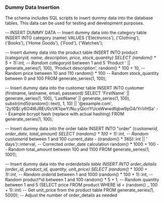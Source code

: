 ### Dummy Data Insertion

The schema includes SQL scripts to insert dummy data into the database tables. This data can be used for testing and development purposes.

-- INSERT DUMMY DATA
-- Insert dummy data into the category table
INSERT INTO category (name)
VALUES
('Electronics'),
('Clothing'),
('Books'),
('Home Goods'),
('Food'),
('Watches');

-- Insert dummy data into the product table
INSERT INTO product (category*id, name, description, price, stock_quantity)
SELECT
(random() * 5 + 1)::int, -- Random category*id between 1 and 5
'Product ' || generate_series(1, 100),
'Product description',
random() * 100 + 10, -- Random price between 10 and 110
random() \* 100 -- Random stock_quantity between 0 and 100
FROM generate_series(1, 100);

-- Insert dummy data into the customer table
INSERT INTO customer (firstname, lastname, email, password)
SELECT
'FirstName' || generate_series(1, 100),
'LastName' || generate_series(1, 100),
substr(md5(random()::text), 1, 10) || '@example.com',
'$2y$10$/.y6O4t6JREU0cVK1qwY/Nu.yQicrIYUceWwwdfqbw9pG4/YriVHSa' -- Example bcrypt hash (replace with actual hashing)
FROM generate_series(1, 100);

-- Insert dummy data into the order table
INSERT INTO "order" (customer*id, order_date, total_amount)
SELECT
(random() * 100 + 1)::int, -- Random customer*id between 1 and 100
current_date - ((random() * 365)::int || ' days')::interval, -- Corrected order_date calculation
random() \* 1000 + 100 -- Random total_amount between 100 and 1100
FROM generate_series(1, 1001);

-- Insert dummy data into the order*details table
INSERT INTO order_details (order_id, product_id, quantity, unit_price)
SELECT
(random() * 1000 + 1)::int, -- Random order*id between 1 and 1000
(random() * 100 + 1)::int, -- Random product*id between 1 and 100
random() * 5 + 1, -- Random quantity between 1 and 5
(SELECT price FROM product WHERE id = (random() \_ 100 + 1)::int) -- Get unit_price from the product table
FROM generate_series(1, 5000); -- Adjust the number of order_details as needed

